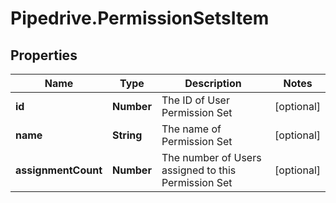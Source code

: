 # Pipedrive.PermissionSetsItem

## Properties

Name | Type | Description | Notes
------------ | ------------- | ------------- | -------------
**id** | **Number** | The ID of User Permission Set | [optional] 
**name** | **String** | The name of Permission Set | [optional] 
**assignmentCount** | **Number** | The number of Users assigned to this Permission Set | [optional] 


